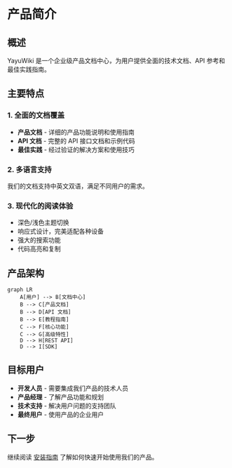 # 产品简介

## 概述

YayuWiki 是一个企业级产品文档中心，为用户提供全面的技术文档、API 参考和最佳实践指南。

## 主要特点

### 1. 全面的文档覆盖

- **产品文档** - 详细的产品功能说明和使用指南
- **API 文档** - 完整的 API 接口文档和示例代码
- **最佳实践** - 经过验证的解决方案和使用技巧

### 2. 多语言支持

我们的文档支持中英文双语，满足不同用户的需求。

### 3. 现代化的阅读体验

- 深色/浅色主题切换
- 响应式设计，完美适配各种设备
- 强大的搜索功能
- 代码高亮和复制

## 产品架构

```mermaid
graph LR
    A[用户] --> B[文档中心]
    B --> C[产品文档]
    B --> D[API 文档]
    B --> E[教程指南]
    C --> F[核心功能]
    C --> G[高级特性]
    D --> H[REST API]
    D --> I[SDK]
```

## 目标用户

- **开发人员** - 需要集成我们产品的技术人员
- **产品经理** - 了解产品功能和规划
- **技术支持** - 解决用户问题的支持团队
- **最终用户** - 使用产品的企业用户

## 下一步

继续阅读 [安装指南](installation.md) 了解如何快速开始使用我们的产品。

